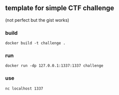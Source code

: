 ## template for simple CTF challenge
(not perfect but the gist works)

### build

```
docker build -t challenge .
```

### run

```
docker run -dp 127.0.0.1:1337:1337 challenge
```

### use

```
nc localhost 1337
```




